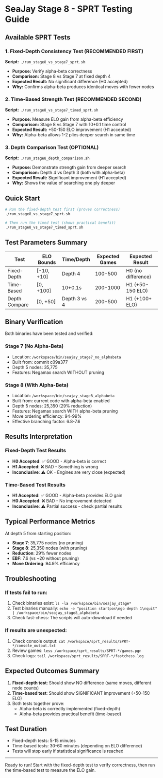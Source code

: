# SeaJay Stage 8 - SPRT Testing Guide

## Available SPRT Tests

### 1. Fixed-Depth Consistency Test (RECOMMENDED FIRST)
**Script:** `./run_stage8_vs_stage7_sprt.sh`
- **Purpose:** Verify alpha-beta correctness
- **Comparison:** Stage 8 vs Stage 7 at fixed depth 4
- **Expected Result:** No significant difference (H0 accepted)
- **Why:** Confirms alpha-beta produces identical moves with fewer nodes

### 2. Time-Based Strength Test (RECOMMENDED SECOND)
**Script:** `./run_stage8_vs_stage7_timed_sprt.sh`
- **Purpose:** Measure ELO gain from alpha-beta efficiency
- **Comparison:** Stage 8 vs Stage 7 with 10+0.1 time control
- **Expected Result:** +50-150 ELO improvement (H1 accepted)
- **Why:** Alpha-beta allows 1-2 plies deeper search in same time

### 3. Depth Comparison Test (OPTIONAL)
**Script:** `./run_stage8_depth_comparison.sh`
- **Purpose:** Demonstrate strength gain from deeper search
- **Comparison:** Depth 4 vs Depth 3 (both with alpha-beta)
- **Expected Result:** Significant improvement (H1 accepted)
- **Why:** Shows the value of searching one ply deeper

## Quick Start

```bash
# Run the fixed-depth test first (proves correctness)
./run_stage8_vs_stage7_sprt.sh

# Then run the timed test (shows practical benefit)
./run_stage8_vs_stage7_timed_sprt.sh
```

## Test Parameters Summary

| Test | ELO Bounds | Time/Depth | Expected Games | Expected Result |
|------|------------|------------|----------------|-----------------|
| Fixed-Depth | [-10, +10] | Depth 4 | 100-500 | H0 (no difference) |
| Time-Based | [0, +100] | 10+0.1s | 200-1000 | H1 (+50-150 ELO) |
| Depth Compare | [0, +50] | Depth 3 vs 4 | 200-500 | H1 (+100+ ELO) |

## Binary Verification

Both binaries have been tested and verified:

### Stage 7 (No Alpha-Beta)
- Location: `/workspace/bin/seajay_stage7_no_alphabeta`
- Built from: commit c09a377
- Depth 5 nodes: 35,775
- Features: Negamax search WITHOUT pruning

### Stage 8 (With Alpha-Beta)
- Location: `/workspace/bin/seajay_stage8_alphabeta`
- Built from: current code with alpha-beta enabled
- Depth 5 nodes: 25,350 (29% reduction)
- Features: Negamax search WITH alpha-beta pruning
- Move ordering efficiency: 94-99%
- Effective branching factor: 6.8-7.6

## Results Interpretation

### Fixed-Depth Test Results
- **H0 Accepted**: ✅ GOOD - Alpha-beta is correct
- **H1 Accepted**: ❌ BAD - Something is wrong
- **Inconclusive**: ⚠️ OK - Engines are very close (expected)

### Time-Based Test Results
- **H1 Accepted**: ✅ GOOD - Alpha-beta provides ELO gain
- **H0 Accepted**: ❌ BAD - No improvement detected
- **Inconclusive**: ⚠️ Partial success - check partial results

## Typical Performance Metrics

At depth 5 from starting position:
- **Stage 7**: 35,775 nodes (no pruning)
- **Stage 8**: 25,350 nodes (with pruning)
- **Reduction**: 29% fewer nodes
- **EBF**: 7.6 (vs ~20 without pruning)
- **Move Ordering**: 94.9% efficiency

## Troubleshooting

### If tests fail to run:
1. Check binaries exist: `ls -la /workspace/bin/seajay_stage*`
2. Test binaries manually: `echo -e "position startpos\ngo depth 1\nquit" | /workspace/bin/seajay_stage8_alphabeta`
3. Check fast-chess: The scripts will auto-download if needed

### If results are unexpected:
1. Check console output: `cat /workspace/sprt_results/SPRT-*/console_output.txt`
2. Review games: `less /workspace/sprt_results/SPRT-*/games.pgn`
3. Check logs: `tail /workspace/sprt_results/SPRT-*/fastchess.log`

## Expected Outcomes Summary

1. **Fixed-depth test**: Should show NO difference (same moves, different node counts)
2. **Time-based test**: Should show SIGNIFICANT improvement (+50-150 ELO)
3. Both tests together prove:
   - Alpha-beta is correctly implemented (fixed-depth)
   - Alpha-beta provides practical benefit (time-based)

## Test Duration

- Fixed-depth tests: 5-15 minutes
- Time-based tests: 30-60 minutes (depending on ELO difference)
- Tests will stop early if statistical significance is reached

---

Ready to run! Start with the fixed-depth test to verify correctness, then run the time-based test to measure the ELO gain.